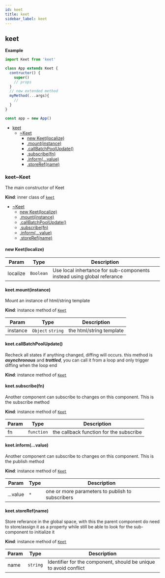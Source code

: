 ```yaml
---
id: keet
title: keet
sidebar_label: keet
---
```


## keet
**Example**  
```js
import Keet from 'keet'

class App extends Keet {
  contructor() {
    super()
    // props
  }
  // new extended method
  myMethod(...args){
    //
  }
}

const app = new App()
```

* [keet](#module_keet)
    * [~Keet](#module_keet..Keet)
        * [new Keet(localize)](#new_module_keet..Keet_new)
        * [.mount(instance)](#module_keet..Keet+mount)
        * [.callBatchPoolUpdate()](#module_keet..Keet+callBatchPoolUpdate)
        * [.subscribe(fn)](#module_keet..Keet+subscribe)
        * [.inform(...value)](#module_keet..Keet+inform)
        * [.storeRef(name)](#module_keet..Keet+storeRef)

<a name="module_keet..Keet"></a>

### keet~Keet
The main constructor of Keet

**Kind**: inner class of [<code>keet</code>](#module_keet)  

* [~Keet](#module_keet..Keet)
    * [new Keet(localize)](#new_module_keet..Keet_new)
    * [.mount(instance)](#module_keet..Keet+mount)
    * [.callBatchPoolUpdate()](#module_keet..Keet+callBatchPoolUpdate)
    * [.subscribe(fn)](#module_keet..Keet+subscribe)
    * [.inform(...value)](#module_keet..Keet+inform)
    * [.storeRef(name)](#module_keet..Keet+storeRef)

<a name="new_module_keet..Keet_new"></a>

#### new Keet(localize)

| Param | Type | Description |
| --- | --- | --- |
| localize | <code>Boolean</code> | Use local inhertance for sub-components instead using global referance |

<a name="module_keet..Keet+mount"></a>

#### keet.mount(instance)
Mount an instance of html/string template

**Kind**: instance method of [<code>Keet</code>](#module_keet..Keet)  

| Param | Type | Description |
| --- | --- | --- |
| instance | <code>Object</code> <code>string</code> | the html/string template |

<a name="module_keet..Keet+callBatchPoolUpdate"></a>

#### keet.callBatchPoolUpdate()
Recheck all states if anything changed, diffing will occurs.
this method is ***asynchronous*** and ***trottled***, you can call it from a loop and
only trigger diffing when the loop end

**Kind**: instance method of [<code>Keet</code>](#module_keet..Keet)  
<a name="module_keet..Keet+subscribe"></a>

#### keet.subscribe(fn)
Another component can subscribe to changes on this component.
This is the subscribe method

**Kind**: instance method of [<code>Keet</code>](#module_keet..Keet)  

| Param | Type | Description |
| --- | --- | --- |
| fn | <code>function</code> | the callback function for the subscribe |

<a name="module_keet..Keet+inform"></a>

#### keet.inform(...value)
Another component can subscribe to changes on this component.
This is the publish method

**Kind**: instance method of [<code>Keet</code>](#module_keet..Keet)  

| Param | Type | Description |
| --- | --- | --- |
| ...value | <code>\*</code> | one or more parameters to publish to subscribers |

<a name="module_keet..Keet+storeRef"></a>

#### keet.storeRef(name)
Store referance in the global space, with this the parent component do need
to store/assign it as a property while still be able to look for the sub-component
to initialize it

**Kind**: instance method of [<code>Keet</code>](#module_keet..Keet)  

| Param | Type | Description |
| --- | --- | --- |
| name | <code>string</code> | Identifier for the component, should be unique to avoid conflict |

